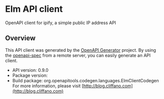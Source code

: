 # Elm API client

OpenAPI client for ipify, a simple public IP address API

## Overview
This API client was generated by the [OpenAPI Generator](https://openapi-generator.tech) project. By using the [openapi-spec](https://github.com/OAI/OpenAPI-Specification) from a remote server, you can easily generate an API client.

- API version: 0.9.0
- Package version: 
- Build package: org.openapitools.codegen.languages.ElmClientCodegen
For more information, please visit [http://blog.cliffano.com](http://blog.cliffano.com)
